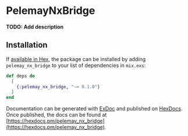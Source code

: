 # PelemayNxBridge

**TODO: Add description**

## Installation

If [available in Hex](https://hex.pm/docs/publish), the package can be installed
by adding `pelemay_nx_bridge` to your list of dependencies in `mix.exs`:

```elixir
def deps do
  [
    {:pelemay_nx_bridge, "~> 0.1.0"}
  ]
end
```

Documentation can be generated with [ExDoc](https://github.com/elixir-lang/ex_doc)
and published on [HexDocs](https://hexdocs.pm). Once published, the docs can
be found at [https://hexdocs.pm/pelemay_nx_bridge](https://hexdocs.pm/pelemay_nx_bridge).

